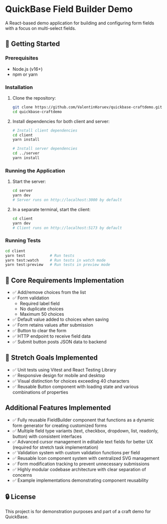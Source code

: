 # QuickBase Field Builder Demo

A React-based demo application for building and configuring form fields with a focus on multi-select fields.

## 🚦 Getting Started

### Prerequisites

- Node.js (v16+)
- npm or yarn

### Installation

1. Clone the repository:

   ```bash
   git clone https://github.com/ValentinKoruev/quickbase-craftdemo.git
   cd quickbase-craftdemo
   ```

2. Install dependencies for both client and server:

   ```bash
   # Install client dependencies
   cd client
   yarn install

   # Install server dependencies
   cd ../server
   yarn install
   ```

### Running the Application

1. Start the server:

   ```bash
   cd server
   yarn dev
   # Server runs on http://localhost:3000 by default
   ```

2. In a separate terminal, start the client:
   ```bash
   cd client
   yarn dev
   # Client runs on http://localhost:5173 by default
   ```

### Running Tests

```bash
cd client
yarn test           # Run tests
yarn test:watch     # Run tests in watch mode
yarn test:preview   # Run tests in preview mode
```

## 📝 Core Requirements Implementation

- ✅ Add/remove choices from the list
- ✅ Form validation
  - Required label field
  - No duplicate choices
  - Maximum 50 choices
- ✅ Default value added to choices when saving
- ✅ Form retains values after submission
- ✅ Button to clear the form
- ✅ HTTP endpoint to receive field data
- ✅ Submit button posts JSON data to backend

## 🌟 Stretch Goals Implemented

- ✅ Unit tests using Vitest and React Testing Library
- ✅ Responsive design for mobile and desktop
- ✅ Visual distinction for choices exceeding 40 characters
- ✅ Reusable Button component with loading state and various combinations of properties

## Additional Features Implemented

- ✅ Fully reusable FieldBuilder component that functions as a dynamic form generator for creating customized forms
- ✅ Multiple field type variants (text, checkbox, dropdown, list, readonly, button) with consistent interfaces
- ✅ Advanced cursor management in editable text fields for better UX (required for stretch task implementation)
- ✅ Validation system with custom validation functions per field
- ✅ Reusable Icon component system with centralized SVG management
- ✅ Form modification tracking to prevent unnecessary submissions
- ✅ Highly modular codebase architecture with clear separation of concerns
- ✅ Example implementations demonstrating component reusability

## 🔒 License

This project is for demonstration purposes and part of a craft demo for QuickBase.
